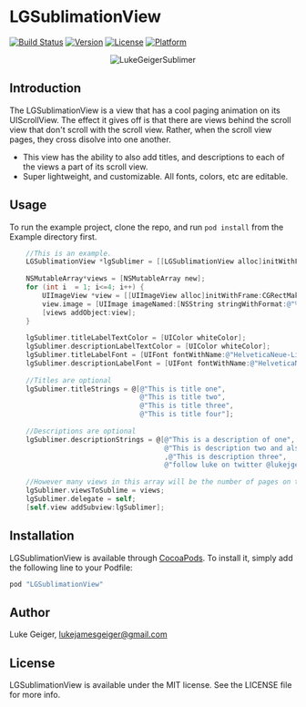 # LGSublimationView

[![Build Status](https://img.shields.io/cocoapods/v/LGSublimationView.svg?style=flat)](https://travis-ci.org/lukegeiger/LGSublimationView)
[![Version](https://img.shields.io/cocoapods/v/LGSublimationView.svg?style=flat)](http://cocoapods.org/pods/LGSublimationView)
[![License](https://img.shields.io/cocoapods/l/LGSublimationView.svg?style=flat)](http://cocoapods.org/pods/LGSublimationView)
[![Platform](https://img.shields.io/cocoapods/p/LGSublimationView.svg?style=flat)](http://cocoapods.org/pods/LGSublimationView)

<p align="center">
  <img src="https://raw.githubusercontent.com/lukegeiger/LGSublimationView/master/Example/images/geiger_sublimer.gif"alt="LukeGeigerSublimer">
</p>

## Introduction

The LGSublimationView is a view that has a cool paging animation on its UIScrollView. The effect it gives off is that there are views behind the scroll view that don't scroll with the scroll view. Rather, when the scroll view pages, they cross disolve into one another.

- This view has the ability to also add titles, and descriptions to each of the views a part of its scroll view.
- Super lightweight, and customizable. All fonts, colors, etc are editable.

## Usage

To run the example project, clone the repo, and run `pod install` from the Example directory first.

```objective-c
    //This is an example.
    LGSublimationView *lgSublimer = [[LGSublimationView alloc]initWithFrame:self.view.bounds];
    
    NSMutableArray*views = [NSMutableArray new];
    for (int i  = 1; i<=4; i++) {
        UIImageView *view = [[UIImageView alloc]initWithFrame:CGRectMake(0, 0, self.view.frame.size.width, self.view.frame.size.height)];
        view.image = [UIImage imageNamed:[NSString stringWithFormat:@"%i.jpg",i]];
        [views addObject:view];
    }
    
    lgSublimer.titleLabelTextColor = [UIColor whiteColor];
    lgSublimer.descriptionLabelTextColor = [UIColor whiteColor];
    lgSublimer.titleLabelFont = [UIFont fontWithName:@"HelveticaNeue-Light" size:20];
    lgSublimer.descriptionLabelFont = [UIFont fontWithName:@"HelveticaNeue-UltraLight" size:20];
  
    //Titles are optional
    lgSublimer.titleStrings = @[@"This is title one",
                                @"This is title two",
                                @"This is title three",
                                @"This is title four"];
                                
    //Descriptions are optional
    lgSublimer.descriptionStrings = @[@"This is a description of one",
                                      @"This is description two and also happens to be multi line, which is sweet"
                                      ,@"This is description three",
                                      @"follow luke on twitter @lukejgeiger"];
                               
    //However many views in this array will be the number of pages on the scroll view.     
    lgSublimer.viewsToSublime = views;
    lgSublimer.delegate = self;
    [self.view addSubview:lgSublimer];

```

## Installation

LGSublimationView is available through [CocoaPods](http://cocoapods.org). To install
it, simply add the following line to your Podfile:

```ruby
pod "LGSublimationView"
```

## Author

Luke Geiger, lukejamesgeiger@gmail.com

## License

LGSublimationView is available under the MIT license. See the LICENSE file for more info.
